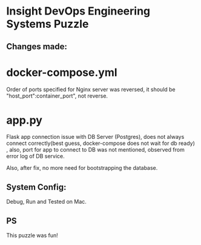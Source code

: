 # Insight DevOps Engineering Systems Puzzle

## Changes made:


# docker-compose.yml

Order of ports specified for Nginx server was reversed, it should be "host_port":container_port", not reverse.

# app.py

Flask app connection issue with DB Server (Postgres), does not always connect correctly(best guess, docker-compose does not wait for db ready) , also, port for app to connect to DB was not mentioned, observed from error log of DB service.

Also, after fix, no more need for bootstrapping the database.


## System Config:

Debug, Run and Tested on Mac.

## PS

This puzzle was fun!




